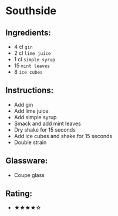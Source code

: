 # Southside

## Ingredients:
- 4 cl `gin`
- 2 cl `lime juice`
- 1 cl `simple syrup`
- 15 `mint leaves`
- 8 `ice cubes`

## Instructions:
- Add gin
- Add lime juice
- Add simple syrup
- Smack and add mint leaves
- Dry shake for 15 seconds
- Add ice cubes and shake for 15 seconds
- Double strain

## Glassware:
- Coupe glass

## Rating:
- ★★★★☆